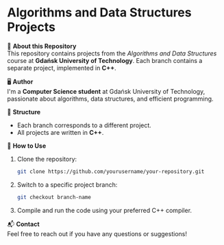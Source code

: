 # Algorithms and Data Structures Projects  

📌 **About this Repository**  
This repository contains projects from the *Algorithms and Data Structures* course at **Gdańsk University of Technology**. Each branch contains a separate project, implemented in **C++**.  

🖥️ **Author**  
I'm a **Computer Science student** at Gdańsk University of Technology, passionate about algorithms, data structures, and efficient programming.  

📂 **Structure**  
- Each branch corresponds to a different project.  
- All projects are written in **C++**.  

🚀 **How to Use**  
1. Clone the repository:  
   ```sh
   git clone https://github.com/yourusername/your-repository.git
   ```  
2. Switch to a specific project branch:  
   ```sh
   git checkout branch-name
   ```  
3. Compile and run the code using your preferred C++ compiler.  

📬 **Contact**  
Feel free to reach out if you have any questions or suggestions!  

